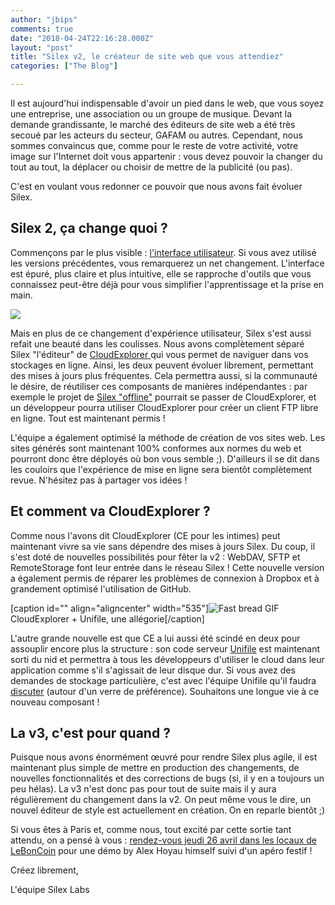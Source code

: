 ```yaml
---
author: "jbips"
comments: true
date: "2018-04-24T22:16:28.000Z"
layout: "post"
title: "Silex v2, le créateur de site web que vous attendiez"
categories: ["The Blog"]

---
```

Il est aujourd'hui indispensable d'avoir un pied dans le web, que vous soyez une entreprise, une association ou un groupe de musique. Devant la demande grandissante, le marché des éditeurs de site web a été très secoué par les acteurs du secteur, GAFAM ou autres. Cependant, nous sommes convaincus que, comme pour le reste de votre activité, votre image sur l'Internet doit vous appartenir : vous devez pouvoir la changer du tout au tout, la déplacer ou choisir de mettre de la publicité (ou pas).







C'est en voulant vous redonner ce pouvoir que nous avons fait évoluer Silex.





<!-- more -->





## Silex 2, ça change quoi ?










Commençons par le plus visible : [l'interface utilisateur](https://github.com/silexlabs/Silex/wiki/Editor-UI). Si vous avez utilisé les versions précédentes, vous remarquerez un net changement. L'interface est épuré, plus claire et plus intuitive, elle se rapproche d'outils que vous connaissez peut-être déjà pour vous simplifier l'apprentissage et la prise en main.







![](https://www.silexlabs.org/wp-content/uploads/2018/04/Screenshot-from-2018-04-25-00-13-16.png)










Mais en plus de ce changement d'expérience utilisateur, Silex s'est aussi refait une beauté dans les coulisses. Nous avons complètement séparé Silex "l'éditeur" de [CloudExplorer ](https://github.com/silexlabs/CloudExplorer2)qui vous permet de naviguer dans vos stockages en ligne. Ainsi, les deux peuvent évoluer librement, permettant des mises à jours plus fréquentes. Cela permettra aussi, si la communauté le désire, de réutiliser ces composants de manières indépendantes : par exemple le projet de [Silex "offline"](https://github.com/silexlabs/Silex/releases) pourrait se passer de CloudExplorer, et un développeur pourra utiliser CloudExplorer pour créer un client FTP libre en ligne. Tout est maintenant permis !







L'équipe a également optimisé la méthode de création de vos sites web. Les sites générés sont maintenant 100% conformes aux normes du web et pourront donc être déployés où bon vous semble ;). D'ailleurs il se dit dans les couloirs que l'expérience de mise en ligne sera bientôt complètement revue. N'hésitez pas à partager vos idées !










## Et comment va CloudExplorer ?










Comme nous l'avons dit CloudExplorer (CE pour les intimes) peut maintenant vivre sa vie sans dépendre des mises à jours Silex. Du coup, il s'est doté de nouvelles possibilités pour fêter la v2 : WebDAV, SFTP et RemoteStorage font leur entrée dans le réseau Silex ! Cette nouvelle version a également permis de réparer les problèmes de connexion à Dropbox et à grandement optimisé l'utilisation de GitHub.









[caption id="" align="aligncenter" width="535"]![Fast bread GIF](https://media.giphy.com/media/wh8mz9x4lDshq/giphy.gif) CloudExplorer + Unifile, une allégorie[/caption]









L'autre grande nouvelle est que CE a lui aussi été scindé en deux pour assouplir encore plus la structure : son code serveur [Unifile](https://github.com/silexlabs/unifile) est maintenant sorti du nid et permettra à tous les développeurs d'utiliser le cloud dans leur application comme s'il s'agissait de leur disque dur. Si vous avez des demandes de stockage particulière, c'est avec l'équipe Unifile qu'il faudra [discuter](https://github.com/silexlabs/unifile/issues/new) (autour d'un verre de préférence). Souhaitons une longue vie à ce nouveau composant !










## La v3, c'est pour quand ?










Puisque nous avons énormément œuvré pour rendre Silex plus agile, il est maintenant plus simple de mettre en production des changements, de nouvelles fonctionnalités et des corrections de bugs (si, il y en a toujours un peu hélas). La v3 n'est donc pas pour tout de suite mais il y aura régulièrement du changement dans la v2. On peut même vous le dire, un nouvel éditeur de style est actuellement en création. On en reparle bientôt ;)










Si vous êtes à Paris et, comme nous, tout excité par cette sortie tant attendu, on a pensé à vous : [rendez-vous jeudi 26 avril dans les locaux de LeBonCoin](https://www.silexlabs.org/event/50eme-apero-open-source-de-silex-labs/) pour une démo by Alex Hoyau himself suivi d'un apéro festif !







Créez librement,







L'équipe Silex Labs


